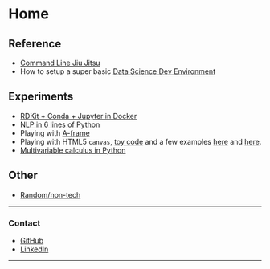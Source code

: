 # Home

## Reference

- [Command Line Jiu Jitsu](reference/cljj.md)
- How to setup a super basic [Data Science Dev Environment](reference/datasci-setup.md)

## Experiments

- [RDKit + Conda + Jupyter in Docker](https://github.com/simonkeng/rdkit-jupyter-docker)
- [NLP in 6 lines of Python](experiments/word2vec-in-6-lines.html)
- Playing with [A-frame](experiments/aframe-app.html)
- Playing with HTML5 `canvas`, [toy code](canvas_stuff/show_canvas_code.md) and a few examples [here](canvas_stuff/exp.html) and [here](canvas_stuff/exptwo.html).
- [Multivariable calculus in Python](experiments/calculus.md)

## Other

- [Random/non-tech](random/random.md)


----------

### Contact

- [GitHub](https://github.com/simonkeng)
- [LinkedIn](https://www.linkedin.com/in/simonkeng/)

----------
